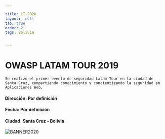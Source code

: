```yaml
---

title: LT-2020
layout:  null
tab: true
order: 2
tags: Bolivia


---
```

# OWASP LATAM TOUR 2019

```
Se realizo el primer evento de seguridad Latam Tour en la ciudad de Santa Cruz, compartiendo conocimiento y concientizando la seguridad en Aplicaciones Web,
```

#### Dirección:	Por definición
#### Fecha:	Por definición
#### Ciudad: Santa Cruz - Bolivia


![BANNER2020](/www-chapter-bolivia/assets/images/back3.jpg "OWASP BOLIVIA 2020")



<style>
img[alt="FOTO1"] { 
  max-width:  400px; 
  display: block;
}
.tabla2{
    font-size:13px;
}
.tabla1{
    font-size:13px;
}
</style> 